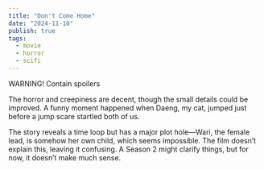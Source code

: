 ```yaml
---
title: "Don't Come Home"
date: "2024-11-10"
publish: true
tags:
  - movie
  - horror
  - scifi
---
```


WARNING! Contain spoilers

The horror and creepiness are decent, though the small details could be improved. A funny moment happened when Daeng, my cat, jumped just before a jump scare startled both of us.

The story reveals a time loop but has a major plot hole—Wari, the female lead, is somehow her own child, which seems impossible. The film doesn’t explain this, leaving it confusing. A Season 2 might clarify things, but for now, it doesn’t make much sense.
